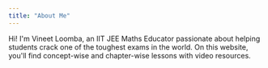 ```yaml
---
title: "About Me"
---
```


Hi! I'm Vineet Loomba, an IIT JEE Maths Educator passionate about helping students crack one of the toughest exams in the world. On this website, you'll find concept-wise and chapter-wise lessons with video resources.
